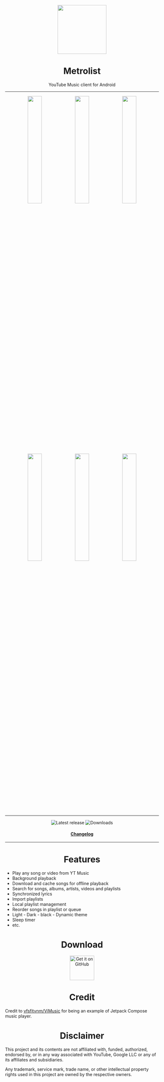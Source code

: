 <div align="center">
<img src="https://raw.githubusercontent.com/mostafaalagamy/Metrolist/main/ic_launcher.webp" width="160" height="160" style="display: block; margin: 0 auto"/>
<h1>Metrolist</h1>
<p>YouTube Music client for Android</p>
</div>

---

<p align="center">
  <img src="https://raw.githubusercontent.com/mostafaalagamy/Metrolist/main/Screenshot_7.webp" width="30%" />
  <img src="https://raw.githubusercontent.com/mostafaalagamy/Metrolist/main/Screenshot_8.webp" width="30%" />
  <img src="https://raw.githubusercontent.com/mostafaalagamy/Metrolist/main/Screenshot_10.webp" width="30%" />

  <img src="https://raw.githubusercontent.com/mostafaalagamy/Metrolist/main/Screenshot_9.webp" width="30%" />
  <img src="https://raw.githubusercontent.com/mostafaalagamy/Metrolist/main/Screenshot_11.webp " width="30%" />
  <img src="https://raw.githubusercontent.com/mostafaalagamy/Metrolist/main/Screenshot_12.webp" width="30%" />
</p>
</div>

---

<div align="center">
  
![Latest release](https://img.shields.io/github/v/release/mostafaalagamy/Metrolist?style=for-the-badge)
![Downloads](https://img.shields.io/github/downloads/mostafaalagamy/Metrolist/total?style=for-the-badge)

<h4 align="center"><a href="/CHANGELOG.md">Changelog</a>

</div>

---

<div align="center">
<h1>Features</h1>
</div>

- Play any song or video from YT Music
- Background playback
- Download and cache songs for offline playback
- Search for songs, albums, artists, videos and playlists
- Synchronized lyrics
- Import playlists
- Local playlist management
- Reorder songs in playlist or queue
- Light - Dark - black - Dynamic theme
- Sleep timer
- etc.

<div align="center">
<h1>Download</h1>

  [<img src="https://github.com/machiav3lli/oandbackupx/blob/034b226cea5c1b30eb4f6a6f313e4dadcbb0ece4/badge_github.png"
    alt="Get it on GitHub"
    height="80">](https://github.com/mostafaalagamy/Metrolist/releases/latest)
</div>

<div align="center">
<h1>Credit</h1>
</div>

Credit to [vfsfitvnm/ViMusic](https://github.com/vfsfitvnm/ViMusic) for being an
example of Jetpack Compose music player.

<div align="center">
<h1>Disclaimer</h1>
</div>
  
This project and its contents are not affiliated with, funded, authorized, endorsed by, or in any way associated with YouTube, Google LLC or any of its affiliates and subsidiaries.

Any trademark, service mark, trade name, or other intellectual property rights used in this project are owned by the respective owners.
